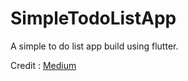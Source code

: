 # SimpleTodoListApp

A simple to do list app build using flutter.

Credit :
[Medium](https://medium.com/the-web-tub/making-a-todo-app-with-flutter-5c63dab88190)

